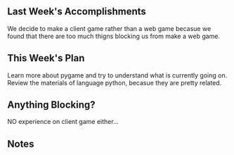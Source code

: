 ## Last Week's Accomplishments

We decide to make a client game rather than a web game becasue we found that there are too much thigns blocking us from make a web game.

## This Week's Plan

Learn more about pygame and try to understand what is currently going on.
Review the materials of language python, becasue they are pretty related.

## Anything Blocking?

NO experience on client game either...

## Notes


